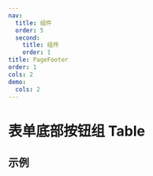 ```yaml
---
nav:
  title: 组件
  order: 5
  second:
    title: 组件
    order: 1
title: PageFooter
order: 1
cols: 2
demo:
  cols: 2
---
```


# 表单底部按钮组 Table

## 示例

<code src="./demos/pagefooter.tsx" ></code>
<code src="./demos/pagefooter2.tsx" ></code>
